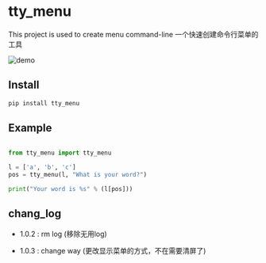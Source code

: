 tty_menu
==========================

This project is used to create menu command-line
一个快速创建命令行菜单的工具

![demo](https://raw.githubusercontent.com/gojuukaze/tty_menu/master/ex.gif)

Install
----------------------

```bash
pip install tty_menu
```
Example
----------------------
```python

from tty_menu import tty_menu

l = ['a', 'b', 'c']
pos = tty_menu(l, "What is your word?")

print("Your word is %s" % (l[pos]))
```

chang_log
---------------

* 1.0.2 : rm log (移除无用log)

* 1.0.3 : change way (更改显示菜单的方式，不在需要清屏了)
